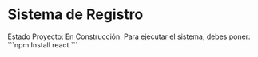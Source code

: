 <h1> Sistema de Registro </h1>
Estado Proyecto: En Construcción.
Para ejecutar el sistema, debes poner:
```npm Install react ```
